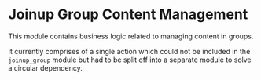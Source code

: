 Joinup Group Content Management
===============================

This module contains business logic related to managing content in groups.

It currently comprises of a single action which could not be included in the
`joinup_group` module but had to be split off into a separate module to solve a
circular dependency.
